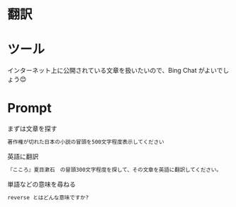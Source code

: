 # 翻訳

# ツール

インターネット上に公開されている文章を扱いたいので、Bing Chat がよいでしょう😊

# Prompt

まずは文章を探す
```cmd
著作権が切れた日本の小説の冒頭を500文字程度表示してください
```

英語に翻訳
```cmd
『こころ』夏目漱石　の冒頭300文字程度を探して、その文章を英語に翻訳してください。
```

単語などの意味を尋ねる
```cmd
reverse とはどんな意味ですか?
```

